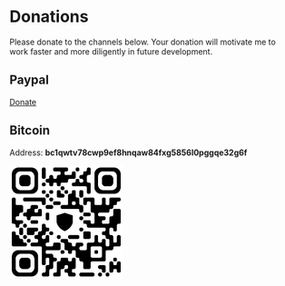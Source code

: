 # Donations

Please donate to the channels below. Your donation will motivate me to work faster and more diligently in future development.

## Paypal

[Donate](https://www.paypal.com/ncp/payment/EWLERL7SCUU64)

## Bitcoin

Address: **bc1qwtv78cwp9ef8hnqaw84fxg5856l0pggqe32g6f**
<p><img alt="bc1qwtv78cwp9ef8hnqaw84fxg5856l0pggqe32g6f" src="../docs-asset/bitcoin.jpeg" width="200" height="200" /></p>
